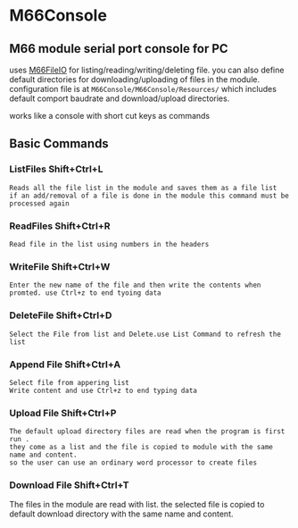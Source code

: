 # M66Console
## M66 module serial port console for PC

uses [M66FileIO](https://github.com/anilozbakir/M66FileIO) for listing/reading/writing/deleting file. 
you can also define default directories for downloading/uploading of files in the module.
configuration file is at `M66Console/M66Console/Resources/` which includes default comport baudrate and download/upload directories.

works like a console with short cut keys as commands

## Basic Commands

### ListFiles Shift+Ctrl+L  
    Reads all the file list in the module and saves them as a file list
    if an add/removal of a file is done in the module this command must be processed again
    
### ReadFiles Shift+Ctrl+R
  
    Read file in the list using numbers in the headers
    
### WriteFile Shift+Ctrl+W

    Enter the new name of the file and then write the contents when promted. use Ctrl+z to end tyoing data

### DeleteFile Shift+Ctrl+D

    Select the File from list and Delete.use List Command to refresh the list
    
### Append File Shift+Ctrl+A

    Select file from appering list
    Write content and use Ctrl+z to end typing data

### Upload File Shift+Ctrl+P

    The default upload directory files are read when the program is first run .
    they come as a list and the file is copied to module with the same name and content.
    so the user can use an ordinary word processor to create files
    
### Download File Shift+Ctrl+T
 The files in the module are read with list. the selected file is copied to default 
 download directory with the same name and content.
 
    
